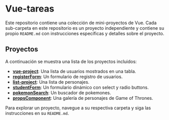 # Vue-tareas

Este repositorio contiene una colección de mini-proyectos de Vue. Cada sub-carpeta en este repositorio es un proyecto independiente y contiene su propio `README.md` con instrucciones específicas y detalles sobre el proyecto.

## Proyectos

A continuación se muestra una lista de los proyectos incluidos:

- **[vue-project](./vue-project/README.md)**: Una lista de usuarios mostrados en una tabla.
- **[registerForm](./registerForm/my-vue-app/README.md)**: Un formulario de registro de usuarios.
- **[list-project](./list-project/README.md)**: Una lista de personajes.
- **[studentForm](./studentForm/README.md)**: Un formulario dinámico con select y radio buttons.
- **[pokemonSearch](./pokemonSearch/README.md)**: Un buscador de pokemones.
- **[propsComponent](./propsComponent/README.md)**: Una galería de personajes de Game of Thrones.

Para explorar un proyecto, navegue a su respectiva carpeta y siga las instrucciones en su `README.md`.
